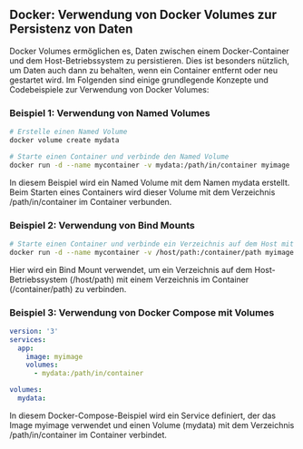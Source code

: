 ## Docker: Verwendung von Docker Volumes zur Persistenz von Daten

Docker Volumes ermöglichen es, Daten zwischen einem Docker-Container und dem Host-Betriebssystem zu persistieren. Dies ist besonders nützlich, um Daten auch dann zu behalten, wenn ein Container entfernt oder neu gestartet wird. Im Folgenden sind einige grundlegende Konzepte und Codebeispiele zur Verwendung von Docker Volumes:

### Beispiel 1: Verwendung von Named Volumes

```bash
# Erstelle einen Named Volume
docker volume create mydata

# Starte einen Container und verbinde den Named Volume
docker run -d --name mycontainer -v mydata:/path/in/container myimage
```

In diesem Beispiel wird ein Named Volume mit dem Namen mydata erstellt. Beim Starten eines Containers wird dieser Volume mit dem Verzeichnis /path/in/container im Container verbunden.

### Beispiel 2: Verwendung von Bind Mounts

```bash
# Starte einen Container und verbinde ein Verzeichnis auf dem Host mit einem Verzeichnis im Container
docker run -d --name mycontainer -v /host/path:/container/path myimage
```

Hier wird ein Bind Mount verwendet, um ein Verzeichnis auf dem Host-Betriebssystem (/host/path) mit einem Verzeichnis im Container (/container/path) zu verbinden.

### Beispiel 3: Verwendung von Docker Compose mit Volumes

```yaml
version: '3'
services:
  app:
    image: myimage
    volumes:
      - mydata:/path/in/container

volumes:
  mydata:
```

In diesem Docker-Compose-Beispiel wird ein Service definiert, der das Image myimage verwendet und einen Volume (mydata) mit dem Verzeichnis /path/in/container im Container verbindet.